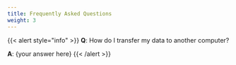 ```yaml
---
title: Frequently Asked Questions
weight: 3
---
```


{{< alert style="info" >}}
**Q**: How do I transfer my data to another computer? 

**A**: {your answer here}
{{< /alert >}}